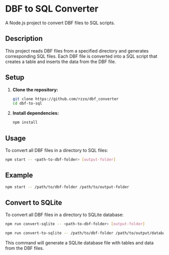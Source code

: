 # DBF to SQL Converter

A Node.js project to convert DBF files to SQL scripts.

## Description

This project reads DBF files from a specified directory and generates corresponding SQL files. Each DBF file is converted into a SQL script that creates a table and inserts the data from the DBF file.

## Setup

1. **Clone the repository:**

   ```sh
   git clone https://github.com/rzzo/dbf_converter
   cd dbf-to-sql
   ```

2. **Install dependencies:**

   ```sh
   npm install
   ```

## Usage

To convert all DBF files in a directory to SQL files:

```sh
npm start -- <path-to-dbf-folder> [output-folder]
```

## Example

```sh
npm start -- /path/to/dbf-folder /path/to/output-folder
```

## Convert to SQLite

To convert all DBF files in a directory to SQLite database:

```sh
npm run convert-sqlite -- <path-to-dbf-folder> [output-folder]
```

```sh
npm run convert-to-sqlite -- /path/to/dbf-folder /path/to/output/database.sqlite
```

This command will generate a SQLite database file with tables and data from the DBF files.
